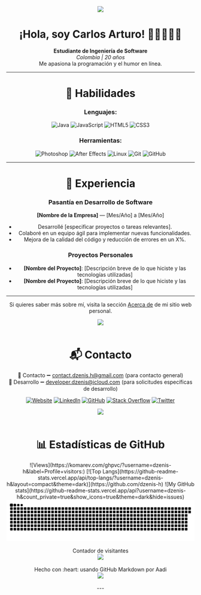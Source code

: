 <div align="center">
<img height="200" src="https://i.giphy.com/media/v1.Y2lkPTc5MGI3NjExeXJ0b2I2N2FzZHIxd2lzOGgwaTdyZDA2czNodXdwZjllOXRyMDExeiZlcD12MV9pbnRlcm5hbF9naWZfYnlfaWQmY3Q9cw/XHAv3GveJMXMXSumkO/giphy.gif"/>

# ¡Hola, soy Carlos Arturo! 👨🏻‍💻💡🔮

**Estudiante de Ingeniería de Software**  
*Colombia | 20 años*  
Me apasiona la programación y el humor en línea.

---

# 📖 Habilidades
### Lenguajes:
<div>
  <img src="https://img.shields.io/badge/Java-%23D00000.svg?logo=java&logoColor=white" alt="Java"/> 
  <img src="https://img.shields.io/badge/JavaScript-%23F7DF1E.svg?logo=javascript&logoColor=black" alt="JavaScript"/> 
  <img src="https://img.shields.io/badge/HTML5-%23E34F26.svg?logo=html5&logoColor=white" alt="HTML5"/> 
  <img src="https://img.shields.io/badge/CSS3-%231572B6.svg?logo=css3&logoColor=white" alt="CSS3"/>
</div>

### Herramientas:
<div>
  <img src="https://img.shields.io/badge/Photoshop-%2331A8FF.svg?logo=Adobe%20Photoshop&logoColor=white" alt="Photoshop"/> 
  <img src="https://img.shields.io/badge/After%20Effects-%999999FF.svg?logo=Adobe%20After%20Effects&logoColor=white" alt="After Effects"/> 
  <img src="https://img.shields.io/badge/Linux-%23FFFFFF.svg?logo=linux&logoColor=black" alt="Linux"/> 
  <img src="https://img.shields.io/badge/Git-%23F05032.svg?logo=git&logoColor=white" alt="Git"/> 
  <img src="https://img.shields.io/badge/GitHub-%23181717.svg?logo=github&logoColor=white" alt="GitHub"/>
</div>

---

# 💼 Experiencia

### Pasantía en Desarrollo de Software
**[Nombre de la Empresa]** — [Mes/Año] a [Mes/Año]
- Desarrollé [especificar proyectos o tareas relevantes].
- Colaboré en un equipo ágil para implementar nuevas funcionalidades.
- Mejora de la calidad del código y reducción de errores en un X%.

### Proyectos Personales
- **[Nombre del Proyecto]**: [Descripción breve de lo que hiciste y las tecnologías utilizadas]
- **[Nombre del Proyecto]**: [Descripción breve de lo que hiciste y las tecnologías utilizadas]

---

Si quieres saber más sobre mí, visita la sección [Acerca de](https://www.dzenis.tech/about) de mi sitio web personal.

<img src="https://user-images.githubusercontent.com/73097560/115834477-dbab4500-a447-11eb-908a-139a6edaec5c.gif"><br><br>

# 📬 Contacto
💌 Contacto ➖ contact.dzenis.h@gmail.com (para contacto general)  
📩 Desarrollo ➖ developer.dzenis@icloud.com (para solicitudes específicas de desarrollo)

<div align="center">
  <div class="icons-social">
    <a href="https://www.dzenis.tech"><img src="https://img.icons8.com/?size=50&id=ipBLdOAQ6sRn&format=png" alt="Website"></a>
    <a href="https://www.linkedin.com/in/dzenis-h//"><img src="https://img.icons8.com/doodle/40/000000/linkedin--v2.png" alt="LinkedIn"></a>
    <a href="https://github.com/dzenis-h"><img src="https://img.icons8.com/doodle/40/000000/github--v1.png" alt="GitHub"></a>
    <a href="https://stackoverflow.com/users/8146571/dzenis-h?tab=profile"><img src="https://img.icons8.com/external-tal-revivo-color-tal-revivo/40/000000/external-stack-overflow-is-a-question-and-answer-site-for-professional-logo-color-tal-revivo.png" alt="Stack Overflow"></a>
    <a href="https://twitter.com/BiggaHd"><img src="https://img.icons8.com/doodle/1x/twitter-squared--v2.png" alt="Twitter"></a>
  </div>
</div>

<img src="https://user-images.githubusercontent.com/73097560/115834477-dbab4500-a447-11eb-908a-139a6edaec5c.gif"><br><br>

# 📊 Estadísticas de GitHub
<div align="center">
  ![Views](https://komarev.com/ghpvc/?username=dzenis-h&label=Profile+visitors:)
  [![Top Langs](https://github-readme-stats.vercel.app/api/top-langs/?username=dzenis-h&layout=compact&theme=dark)](https://github.com/dzenis-h)
  ![My GitHub stats](https://github-readme-stats.vercel.app/api?username=dzenis-h&count_private=true&show_icons=true&theme=dark&hide=issues)

  <div align="center">
    <picture align="center">
      <source media="(prefers-color-scheme: dark)" srcset="https://raw.githubusercontent.com/Niefee/niefee/master/assets/github-contribution-grid-snake.svg">
      <source media="(prefers-color-scheme: light)" srcset="https://raw.githubusercontent.com/Niefee/niefee/master/assets/github-contribution-grid-snake.svg">
      <img alt="github contribution grid snake animation" src="https://raw.githubusercontent.com/Niefee/niefee/master/assets/github-contribution-grid-snake.svg">
    </picture>
  </div>

  <p align="center">
    <div align="center">Contador de visitantes</div>
    <div align="center">
      <img src="https://profile-counter.glitch.me/Niefee/count.svg"/>
    </div>
  </p>
</div>

<p align="center">
  Hecho con :heart: usando GitHub Markdown por Aadi
  <br />
  <img src="https://media.giphy.com/media/jpVnC65DmYeyRL4LHS/giphy.gif" width="20%">
</p>
---
